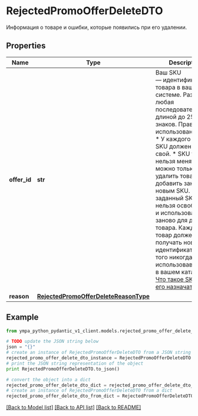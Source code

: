 # RejectedPromoOfferDeleteDTO

Информация о товаре и ошибки, которые появились при его удалении.

## Properties
Name | Type | Description | Notes
------------ | ------------- | ------------- | -------------
**offer_id** | **str** | Ваш SKU — идентификатор товара в вашей системе.  Разрешена любая последовательность длиной до 255 знаков.  Правила использования SKU:  * У каждого товара SKU должен быть свой.  * SKU товара нельзя менять — можно только удалить товар и добавить заново с новым SKU.  * Уже заданный SKU нельзя освободить и использовать заново для другого товара. Каждый товар должен получать новый идентификатор, до того никогда не использовавшийся в вашем каталоге.  [Что такое SKU и как его назначать](https://yandex.ru/support/marketplace/assortment/add/index.html#fields)  | 
**reason** | [**RejectedPromoOfferDeleteReasonType**](RejectedPromoOfferDeleteReasonType.md) |  | 

## Example

```python
from ympa_python_pydantic_v1_client.models.rejected_promo_offer_delete_dto import RejectedPromoOfferDeleteDTO

# TODO update the JSON string below
json = "{}"
# create an instance of RejectedPromoOfferDeleteDTO from a JSON string
rejected_promo_offer_delete_dto_instance = RejectedPromoOfferDeleteDTO.from_json(json)
# print the JSON string representation of the object
print RejectedPromoOfferDeleteDTO.to_json()

# convert the object into a dict
rejected_promo_offer_delete_dto_dict = rejected_promo_offer_delete_dto_instance.to_dict()
# create an instance of RejectedPromoOfferDeleteDTO from a dict
rejected_promo_offer_delete_dto_from_dict = RejectedPromoOfferDeleteDTO.from_dict(rejected_promo_offer_delete_dto_dict)
```
[[Back to Model list]](../README.md#documentation-for-models) [[Back to API list]](../README.md#documentation-for-api-endpoints) [[Back to README]](../README.md)



